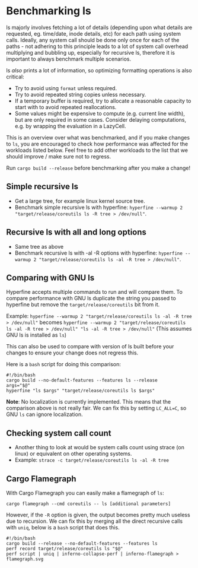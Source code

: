 # Benchmarking ls

ls majorly involves fetching a lot of details (depending upon what details are requested, eg. time/date, inode details, etc) for each path using system calls. Ideally, any system call should be done only once for each of the paths - not adhering to this principle leads to a lot of system call overhead multiplying and bubbling up, especially for recursive ls, therefore it is important to always benchmark multiple scenarios.

ls _also_ prints a lot of information, so optimizing formatting operations is also critical:
 - Try to avoid using `format` unless required.
 - Try to avoid repeated string copies unless necessary.
 - If a temporary buffer is required, try to allocate a reasonable capacity to start with to avoid repeated reallocations.
 - Some values might be expensive to compute (e.g. current line width), but are only required in some cases. Consider delaying computations, e.g. by wrapping the evaluation in a LazyCell.

This is an overview over what was benchmarked, and if you make changes to `ls`, you are encouraged to check
how performance was affected for the workloads listed below. Feel free to add other workloads to the
list that we should improve / make sure not to regress.

Run `cargo build --release` before benchmarking after you make a change!

## Simple recursive ls

- Get a large tree, for example linux kernel source tree.
- Benchmark simple recursive ls with hyperfine: `hyperfine --warmup 2 "target/release/coreutils ls -R tree > /dev/null"`.

## Recursive ls with all and long options

- Same tree as above
- Benchmark recursive ls with -al -R options with hyperfine: `hyperfine --warmup 2 "target/release/coreutils ls -al -R tree > /dev/null"`.

## Comparing with GNU ls

Hyperfine accepts multiple commands to run and will compare them. To compare performance with GNU ls
duplicate the string you passed to hyperfine but remove the `target/release/coreutils` bit from it.

Example: `hyperfine --warmup 2 "target/release/coreutils ls -al -R tree > /dev/null"` becomes
`hyperfine --warmup 2 "target/release/coreutils ls -al -R tree > /dev/null" "ls -al -R tree > /dev/null"`
(This assumes GNU ls is installed as `ls`)

This can also be used to compare with version of ls built before your changes to ensure your change does not regress this.

Here is a `bash` script for doing this comparison:

```shell
#!/bin/bash
cargo build --no-default-features --features ls --release
args="$@"
hyperfine "ls $args" "target/release/coreutils ls $args"
```

**Note**: No localization is currently implemented. This means that the comparison above is not really fair. We can fix this by setting `LC_ALL=C`, so GNU `ls` can ignore localization.

## Checking system call count

- Another thing to look at would be system calls count using strace (on linux) or equivalent on other operating systems.
- Example: `strace -c target/release/coreutils ls -al -R tree`

## Cargo Flamegraph

With Cargo Flamegraph you can easily make a flamegraph of `ls`:

```shell
cargo flamegraph --cmd coreutils -- ls [additional parameters]
```

However, if the `-R` option is given, the output becomes pretty much useless due to recursion. We can fix this by merging all the direct recursive calls with `uniq`, below is a `bash` script that does this.

```shell
#!/bin/bash
cargo build --release --no-default-features --features ls
perf record target/release/coreutils ls "$@"
perf script | uniq | inferno-collapse-perf | inferno-flamegraph > flamegraph.svg
```
